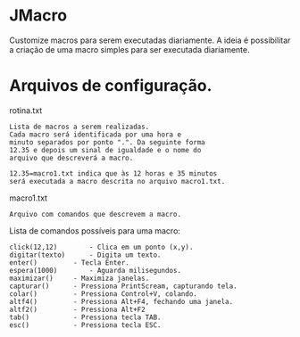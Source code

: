 # JMacro
Customize macros para serem executadas diariamente. 
A ideia é possibilitar a criação de uma macro simples para ser executada diariamente.


# Arquivos de configuração. 

rotina.txt
	
	Lista de macros a serem realizadas. 
	Cada macro será identificada por uma hora e 
	minuto separados por ponto ".". Da seguinte forma
	12.35 e depois um sinal de igualdade e o nome do 
	arquivo que descreverá a macro.
	
	12.35=macro1.txt indica que às 12 horas e 35 minutos 
	será executada a macro descrita no arquivo macro1.txt. 

 
macro1.txt

	Arquivo com comandos que descrevem a macro. 

Lista de comandos possíveis para uma macro: 
	
	click(12,12) 		- Clica em um ponto (x,y).  
	digitar(texto) 		- Digita um texto.
	enter() 		- Tecla Enter.
	espera(1000) 		- Aguarda milisegundos.  
	maximizar()		- Maximiza janelas. 
	capturar()		- Pressiona PrintScream, capturando tela. 
	colar()			- Pressiona Control+V, colando. 
	altf4()			- Pressiona Alt+F4, fechando uma janela. 
	altf2()			- Pressiona Alt+F2
	tab()			- Pressiona tecla TAB. 
	esc()			- Pressiona tecla ESC. 